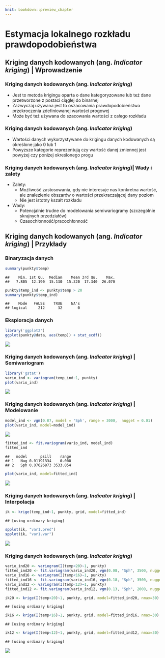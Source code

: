 ```yaml
---
knit: bookdown::preview_chapter
---
```


# Estymacja lokalnego rozkładu prawdopodobieństwa



## Kriging danych kodowanych (ang. *Indicator kriging*) | Wprowadzenie

### Kriging danych kodowanych (ang. *Indicator kriging*)
- Jest to metoda krigingu oparta o dane kategoryzowane lub też dane przetworzone z postaci ciągłej do binarnej
- Zazwyczaj używana jest to oszacowania prawdopodobieństwa przekroczenia zdefiniowanej wartości progowej
- Może być też używana do szacowania wartości z całego rozkładu

<!--
http://geostat-course.org/system/files/geostat13_ind.pdf
-->

### Kriging danych kodowanych (ang. *Indicator kriging*)
- Wartości danych wykorzystywane do krigingu danych kodowanych są określone jako 0 lub 1
- Powyzsze kategorie reprezentują czy wartość danej zmiennej jest powyżej czy poniżej określonego progu

### Kriging danych kodowanych (ang. *Indicator kriging*)| Wady i zalety
- Zalety:
    - Możliwość zastosowania, gdy nie interesuje nas konkretna wartość, ale znalezienie obszarów o wartości przekraczającej dany poziom
    - Nie jest istotny kszałt rozkładu
- Wady:
    - Potencjalnie trudne do modelowania semiwariogramy (szczególnie skrajnych przedziałów)
    - Czasochłonność/pracochłonność
    
## Kriging danych kodowanych (ang. *Indicator kriging*) | Przykłady

### Binaryzacja danych


```r
summary(punkty$temp) 
```

```
##    Min. 1st Qu.  Median    Mean 3rd Qu.    Max. 
##   7.805  12.190  15.130  15.320  17.340  26.070
```

```r
punkty$temp_ind <- punkty$temp > 20
summary(punkty$temp_ind) 
```

```
##    Mode   FALSE    TRUE    NA's 
## logical     212      32       0
```

### Eksploracja danych


```r
library('ggplot2')
ggplot(punkty@data, aes(temp)) + stat_ecdf()
```

![](08-dane_kodowane_files/figure-html/unnamed-chunk-2-1.png)<!-- -->

    
### Kriging danych kodowanych (ang. *Indicator kriging*) | Semiwariogram


```r
library('gstat')
vario_ind <- variogram(temp_ind~1, punkty)         
plot(vario_ind)
```

![](08-dane_kodowane_files/figure-html/unnamed-chunk-3-1.png)<!-- -->

### Kriging danych kodowanych (ang. *Indicator kriging*) | Modelowanie


```r
model_ind <- vgm(0.07, model = 'Sph', range = 3000,  nugget = 0.01)  
plot(vario_ind, model=model_ind)
```

![](08-dane_kodowane_files/figure-html/unnamed-chunk-4-1.png)<!-- -->

```r
fitted_ind <- fit.variogram(vario_ind, model_ind)
fitted_ind
```

```
##   model      psill    range
## 1   Nug 0.01191334    0.000
## 2   Sph 0.07626873 3533.054
```

```r
plot(vario_ind, model=fitted_ind)
```

![](08-dane_kodowane_files/figure-html/unnamed-chunk-4-2.png)<!-- -->

### Kriging danych kodowanych (ang. *Indicator kriging*) | Interpolacja


```r
ik <- krige(temp_ind~1, punkty, grid, model=fitted_ind)
```

```
## [using ordinary kriging]
```


```r
spplot(ik, "var1.pred")
spplot(ik, "var1.var")
```

![](08-dane_kodowane_files/figure-html/plotsy2ok-1.png)<!-- -->

### Kriging danych kodowanych (ang. *Indicator kriging*)


```r
vario_ind20 <- variogram(I(temp<20)~1, punkty)  
fitted_ind20 <- fit.variogram(vario_ind20, vgm(0.08, "Sph", 3500, nugget=0.01))
vario_ind16 <- variogram(I(temp<16)~1, punkty)  
fitted_ind16 <- fit.variogram(vario_ind16, vgm(0.18, "Sph", 3500, nugget=0.03))
vario_ind12 <- variogram(I(temp<12)~1, punkty)  
fitted_ind12 <- fit.variogram(vario_ind12, vgm(0.13, "Sph", 2000, nugget=0.03))

ik20 <- krige(I(temp<20)~1, punkty, grid, model=fitted_ind20, nmax=30)
```

```
## [using ordinary kriging]
```

```r
ik16 <- krige(I(temp<16)~1, punkty, grid, model=fitted_ind16, nmax=30)
```

```
## [using ordinary kriging]
```

```r
ik12 <- krige(I(temp<12)~1, punkty, grid, model=fitted_ind12, nmax=30)
```

```
## [using ordinary kriging]
```

![](08-dane_kodowane_files/figure-html/ploty_trzyik-1.png)<!-- -->
